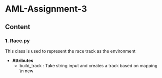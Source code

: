 # AML-Assignment-3
## Content
### 1. Race.py
This class is used to represent the race track as the environment
- **Attributes**
  - build_track : Take string input and creates a track based on mapping \n new
